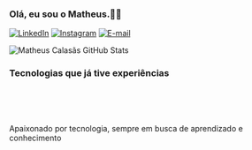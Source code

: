 ### Olá, eu sou o Matheus.🤙🏼

[![LinkedIn](https://img.shields.io/badge/LinkedIn-0077B5?style=for-the-badge&logo=linkedin&logoColor=white)](https://www.linkedin.com/in/Matheus-Calasãs/)
[![Instagram](https://img.shields.io/badge/-Instagram-%23E4405F?style=for-the-badge&logo=instagram&logoColor=white)](https://www.instagram.com/mthx.calasas/)
[![E-mail](https://img.shields.io/badge/-Email-000?style=for-the-badge&logo=microsoft-outlook&logoColor=007BFF)](mailto:matheuscalasas2004@hotmail.com)


![Matheus Calasãs GitHub Stats](https://github-readme-stats.vercel.app/api?username=matheuscalasas1&show_icons=true&theme=dark)


### Tecnologias que já tive experiências

<div style="display: inline_block"><br/>
  <img alignt="center" alt="" src="![HTML5](https://img.shields.io/badge/HTML5-E34F26?style=for-the-badge&logo=html5&logoColor=white)" />
   <img alignt="center" alt="" src="![CSS3](https://img.shields.io/badge/CSS3-1572B6?style=for-the-badge&logo=css3&logoColor=white)" />
   <img alignt="center" alt="" src="![Python](https://img.shields.io/badge/python-3670A0?style=for-the-badge&logo=python&logoColor=ffdd54)" />
     <img alignt="center" alt="" src="![C](https://img.shields.io/badge/C-00599C?style=for-the-badge&logo=c&logoColor=white)" />
      <img alignt="center" alt="" src="![JavaScript](https://img.shields.io/badge/JavaScript-F7DF1E?style=for-the-badge&logo=javascript&logoColor=black)" />
       <img alignt="center" alt="" src="![C#](https://img.shields.io/badge/C%23-239120?style=for-the-badge&logo=c-sharp&logoColor=white)" />
</div><br>

Apaixonado por tecnologia, sempre em busca de aprendizado e conhecimento



